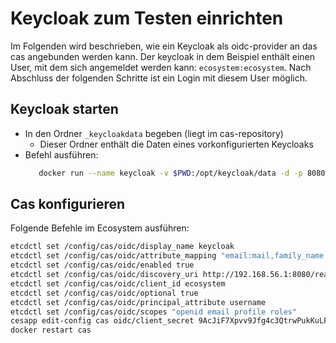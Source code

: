 # Keycloak zum Testen einrichten
Im Folgenden wird beschrieben, wie ein Keycloak als oidc-provider an das cas angebunden werden kann.
Der keycloak in dem Beispiel enthält einen User, mit dem sich angemeldet werden kann: `ecosystem:ecosystem`.
Nach Abschluss der folgenden Schritte ist ein Login mit diesem User möglich.


## Keycloak starten
* In den Ordner `_keycloakdata` begeben (liegt im cas-repository)
  * Dieser Ordner enthält die Daten eines vorkonfigurierten Keycloaks
* Befehl ausführen: 
  ```sh
     docker run --name keycloak -v $PWD:/opt/keycloak/data -d -p 8080:8080 -e KEYCLOAK_ADMIN=admin -e KEYCLOAK_ADMIN_PASSWORD=admin quay.io/keycloak/keycloak:21.1.1 start-dev
  ```

## Cas konfigurieren

Folgende Befehle im Ecosystem ausführen:
```sh
etcdctl set /config/cas/oidc/display_name keycloak
etcdctl set /config/cas/oidc/attribute_mapping "email:mail,family_name:surname,given_name:givenName,preferred_username:username,name:displayName"
etcdctl set /config/cas/oidc/enabled true
etcdctl set /config/cas/oidc/discovery_uri http://192.168.56.1:8080/realms/master/.well-known/openid-configuration
etcdctl set /config/cas/oidc/client_id ecosystem
etcdctl set /config/cas/oidc/optional true
etcdctl set /config/cas/oidc/principal_attribute username
etcdctl set /config/cas/oidc/scopes "openid email profile roles"
cesapp edit-config cas oidc/client_secret 9AcJiF7Xpvv9Jfg4c3QtrwPukKuLFjwO
docker restart cas
```